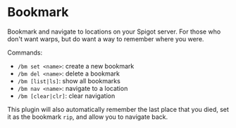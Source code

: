 # Bookmark
Bookmark and navigate to locations on your Spigot server. For those who don't want warps, but do want a way to remember where you were.

Commands:

- `/bm set <name>`: create a new bookmark
- `/bm del <name>`: delete a bookmark
- `/bm [list|ls]`: show all bookmarks
- `/bm nav <name>`: navigate to a location
- `/bm [clear|clr]`: clear navigation

This plugin will also automatically remember the last place that you died, set it as the bookmark `rip`, and allow you to navigate back.
